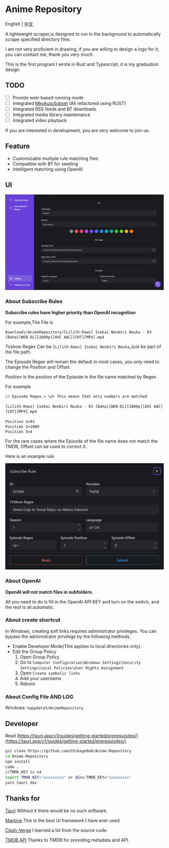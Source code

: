 # Anime Repository
English | [中文](README_CN.md)

A lightweight scraper,is designed to run in the background to automatically scrape specified directory files.

I am not very proficient in drawing, if you are willing to design a logo for it, you can contact me, thank you very much.

This is the first program I wrote in Rust and Typescript, it is my graduation design.

## TODO

- [ ] Provide web-based running mode
- [ ] Integrated [MkvAutoSubset](https://github.com/MkvAutoSubset/MkvAutoSubset) (All refactored using RUST)
- [ ] Integrated RSS feeds and BT downloads
- [ ] Integrated media library maintenance
- [ ] Integrated video playback

If you are interested in development, you are very welcome to join us.

## Feature

- Customizable multiple rule matching files
- Compatible with BT for seeding
- Intelligent matching using OpenAI

## UI

![UI](https://raw.githubusercontent.com/Chikage0o0/Anime-Repository/master/img/ui.png)


### About Subscribe Rules

**Subscribe rules have higher priority than OpenAI recognition**

For example,The File is 
```
Downloads/AnimeRepository/[Lilith-Raws] Isekai Nonbiri Nouka - 03 [Baha][WEB-DL][1080p][AVC AAC][CHT][MP4].mp4
```

Tvshow Regex Can be `[Lilith-Raws] Isekai Nonbiri Nouka`,Just be part of the file path.
 
The Episode Regex will remain the default in most cases, you only need to change the Position and Offset.

Position is the position of the Episode in the file name matched by Regex.

For example
```
// Episode Regex = \d+ This means that only numbers are matched

[Lilith-Raws] Isekai Nonbiri Nouka - 03 [Baha][WEB-DL][1080p][AVC AAC][CHT][MP4].mp4

Position 1=03
Position 2=1080
Position 3=4
```

For the rare cases where the Episode of the file name does not match the TMDB, Offset can be used to correct it.

Here is an example rule

![Rule](https://raw.githubusercontent.com/Chikage0o0/Anime-Repository/master/img/rule.png)

### About OpenAI

**OpenAI will not match files in subfolders.**

All you need to do is fill in the OpenAI API KEY and turn on the switch, and the rest is all automatic.

### About create shortcut

In Windows, creating soft links requires administrator privileges. You can bypass the administrator privilege by the following methods.

- Enable Developer Mode(This applies to local directories only).
- Edit the Group Policy
  1. Open Group Policy
  2. Go to `Computer Configuration\Windows Settings\Security Settings\Local Policies\User Rights Assignment`
  3. Open `Create symbolic links`
  4. Add your username
  5. Reboot

### About Config File AND LOG

Windows: `%appdata%/AnimeRepository`



## Developer

Read [https://tauri.app/v1/guides/getting-started/prerequisites/](https://tauri.app/v1/guides/getting-started/prerequisites/)

```bash
git clone https://github.com/Chikage0o0/Anime-Repository
cd Anime-Repository
npm install
code .
//TMDB_KEY is v4
export TMDB_KEY="xxxxxxxxx" or $Env:TMDB_KEY="xxxxxxxxx"
yarn tauri dev 
```


## Thanks for

[Tauri](https://tauri.app/) Without it there would be no such software.

[Mantine](https://mantine.dev/) This is the best UI framework I have ever used.

[Clash-Verge](https://github.com/zzzgydi/clash-verge) I learned a lot from the source code.

[TMDB API](https://developers.themoviedb.org/) Thanks to TMDB for providing metadata and API.